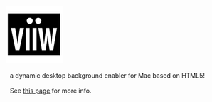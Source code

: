 　 ![viiw logo](viiw/viiw/Images.xcassets/AppIcon.appiconset/viiw-128.png "viiw logo")


　　a dynamic desktop background enabler for Mac based on HTML5! 

　　See [this page](http://hideya.github.io/viiw) for more info.
　
